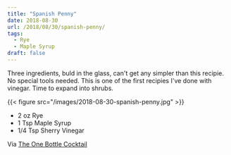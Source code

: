 ```yaml
---
title: "Spanish Penny"
date: 2018-08-30
url: /2018/08/30/spanish-penny/
tags:
  - Rye
  - Maple Syrup
draft: false
---
```


Three ingredients, buld in the glass, can't get any simpler than this recipie. No special tools needed. This is one of the first recipies I've done with vinegar. Time to expand into shrubs.

{{< figure src="/images/2018-08-30-spanish-penny.jpg" >}}

* 2 oz Rye
* 1 Tsp Maple Syrup
* 1/4 Tsp Sherry Vinegar

Via  [The One Bottle Cocktail](https://www.amazon.com/One-Bottle-Cocktail-Recipes-Ingredients-Single/dp/0399580042/)
